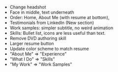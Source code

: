 - Change headshot
- Face in middle, text underneath
- Order: Home, About Me (with resume at bottom), 
- Testimonials from LinkedIn (New section)
- Work samples: simpler subtitle, no weird animation
- Skills: Bullet list, icons are less useful than text.
- Remove DVD authoring skill
- Larger resume button
- Update color scheme to match resume
- "About Me" => "Experience"
- "What I Do" => "Skills"
- "My Work" => "Work Samples"
